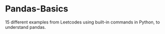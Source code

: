 # Pandas-Basics
15 different examples from Leetcodes using built-in commands in Python, to understand pandas.
